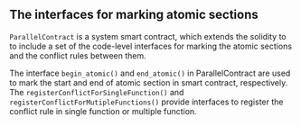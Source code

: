 ## The interfaces for marking atomic sections

`ParallelContract` is a system smart contract, which extends the solidity to to include a set of the code-level interfaces for marking the atomic sections and the conflict rules between them.

The interface `begin_atomic()` and `end_atomic()` in ParallelContract are used to mark the start and end of atomic section in smart contract, respectively. 
The `registerConflictForSingleFunction()` and `registerConflictForMutipleFunctions()` provide interfaces to register the conflict rule in single function or multiple function.
